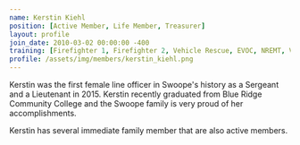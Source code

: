 ```yaml
---
name: Kerstin Kiehl
position: [Active Member, Life Member, Treasurer]
layout: profile
join_date: 2010-03-02 00:00:00 -400
training: [Firefighter 1, Firefighter 2, Vehicle Rescue, EVOC, NREMT, VA EMT, CPR]
profile: /assets/img/members/kerstin_kiehl.png
---
```

Kerstin was the first female line officer in Swoope's history as a Sergeant and a Lieutenant in 2015. Kerstin recently graduated from Blue Ridge Community College and the Swoope family is very proud of her accomplishments.

Kerstin has several immediate family member that are also active members.